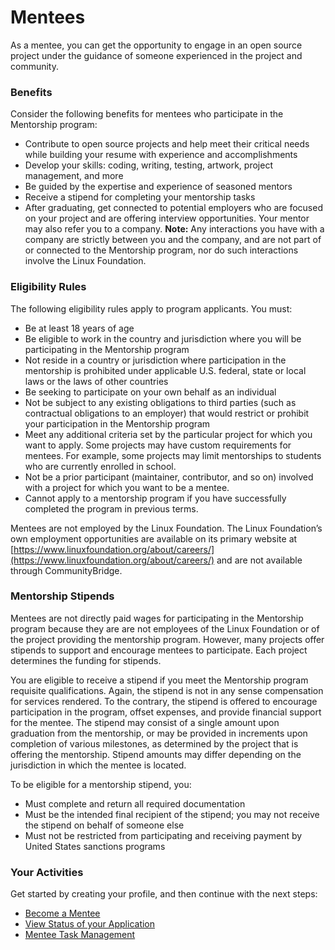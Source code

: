 # Mentees

As a mentee, you can get the opportunity to engage in an open source project under the guidance of someone experienced in the project and community.

### Benefits <a id="Mentees-Benefits"></a>

Consider the following benefits for mentees who participate in the Mentorship program:

* Contribute to open source projects and help meet their critical needs while building your resume with experience and accomplishments
* Develop your skills: coding, writing, testing, artwork, project management, and more
* Be guided by the expertise and experience of seasoned mentors
* Receive a stipend for completing your mentorship tasks
* After graduating, get connected to potential employers who are focused on your project and are offering interview opportunities. Your mentor may also refer you to a company. **Note:** Any interactions you have with a company are strictly between you and the company, and are not part of or connected to the Mentorship program, nor do such interactions involve the Linux Foundation.

### Eligibility Rules <a id="Mentees-EligibilityRules"></a>

The following eligibility rules apply to program applicants. You must:

* Be at least 18 years of age
* Be eligible to work in the country and jurisdiction where you will be participating in the Mentorship program
* Not reside in a country or jurisdiction where participation in the mentorship is prohibited under applicable U.S. federal, state or local laws or the laws of other countries
* Be seeking to participate on your own behalf as an individual
* Not be subject to any existing obligations to third parties \(such as contractual obligations to an employer\) that would restrict or prohibit your participation in the Mentorship program
* Meet any additional criteria set by the particular project for which you want to apply. Some projects may have custom requirements for mentees. For example, some projects may limit mentorships to students who are currently enrolled in school.
* Not be a prior participant \(maintainer, contributor, and so on\) involved with a project for which you want to be a mentee.
* Cannot apply to a mentorship program if you have successfully completed the program in previous terms.

Mentees are not employed by the Linux Foundation. The Linux Foundation’s own employment opportunities are available on its primary website at [https://www.linuxfoundation.org/about/careers/](https://www.linuxfoundation.org/about/careers/) and are not available through CommunityBridge.

### Mentorship Stipends

Mentees are not directly paid wages for participating in the Mentorship program because they are are not employees of the Linux Foundation or of the project providing the mentorship program. However, many projects offer stipends to support and encourage mentees to participate. Each project determines the funding for stipends.

You are eligible to receive a stipend if you meet the Mentorship program requisite qualifications. Again, the stipend is not in any sense compensation for services rendered. To the contrary, the stipend is offered to encourage participation in the program, offset expenses, and provide financial support for the mentee. The stipend may consist of a single amount upon graduation from the mentorship, or may be provided in increments upon completion of various milestones, as determined by the project that is offering the mentorship. Stipend amounts may differ depending on the jurisdiction in which the mentee is located.

To be eligible for a mentorship stipend, you:

* Must complete and return all required documentation
* Must be the intended final recipient of the stipend; you may not receive the stipend on behalf of someone else
* Must not be restricted from participating and receiving payment by United States sanctions programs

### Your Activities <a id="Mentees-YourActivities"></a>

Get started by creating your profile, and then continue with the next steps:

* [Become a Mentee](become-a-mentee/)
* [View Status of your Application](view-status-of-your-application.md)
* [Mentee Task Management](manage-your-task.md)

